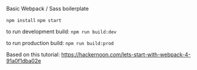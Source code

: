 Basic Webpack / Sass boilerplate

`npm install`
`npm start`

to run development build:
`npm run build:dev`

to run production build:
`npm run build:prod`

Based on this tutorial:
https://hackernoon.com/lets-start-with-webpack-4-91a0f1dba02e
